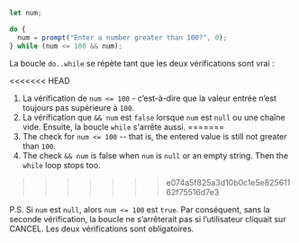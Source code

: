 
```js run demo
let num;

do {
  num = prompt("Enter a number greater than 100?", 0);
} while (num <= 100 && num);
```

La boucle `do..while` se répète tant que les deux vérifications sont vrai :

<<<<<<< HEAD
1. La vérification de `num <= 100` - c’est-à-dire que la valeur entrée n’est toujours pas supérieure à `100`.
2. La vérification que `&& num` est `false` lorsque `num` est `null` ou une chaîne vide. Ensuite, la boucle `while` s'arrête aussi.
=======
1. The check for `num <= 100` -- that is, the entered value is still not greater than `100`.
2. The check `&& num` is false when `num` is `null` or an empty string. Then the `while` loop stops too.
>>>>>>> e074a5f825a3d10b0c1e5e82561162f75516d7e3

P.S. Si `num` est `null`, alors `num <= 100` est `true`. Par conséquent, sans la seconde vérification, la boucle ne s’arrêterait pas si l’utilisateur cliquait sur CANCEL. Les deux vérifications sont obligatoires.
